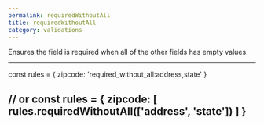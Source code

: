 ```yaml
---
permalink: requiredWithoutAll
title: requiredWithoutAll
category: validations
---
```


Ensures the field is required when all of the other fields has empty values.
 
----
const rules = {
  zipcode: 'required_without_all:address,state'
}
 
// or
const rules = {
  zipcode: [
    rules.requiredWithoutAll(['address', 'state'])
  ]
}
----